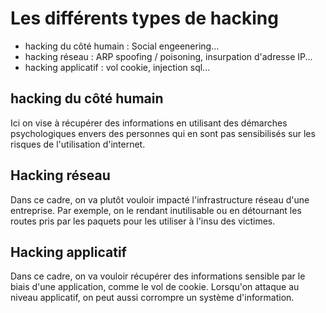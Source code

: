 # Les différents types de hacking

- hacking du côté humain : Social engeenering...
- hacking réseau : ARP spoofing / poisoning, insurpation d'adresse IP...
- hacking applicatif : vol cookie, injection sql...

## hacking du côté humain

Ici on vise à récupérer des informations en utilisant des démarches psychologiques envers des personnes qui en sont pas sensibilisés sur les risques de l'utilisation d'internet.

## Hacking réseau 

Dans ce cadre, on va plutôt vouloir impacté l'infrastructure réseau d'une entreprise. Par exemple, on le rendant inutilisable ou en détournant les routes pris par les paquets pour les utiliser à l'insu des victimes.

## Hacking applicatif 

Dans ce cadre, on va vouloir récupérer des informations sensible par le biais d'une application, comme le vol de cookie. Lorsqu'on attaque au niveau applicatif, on peut aussi corrompre un système d'information.